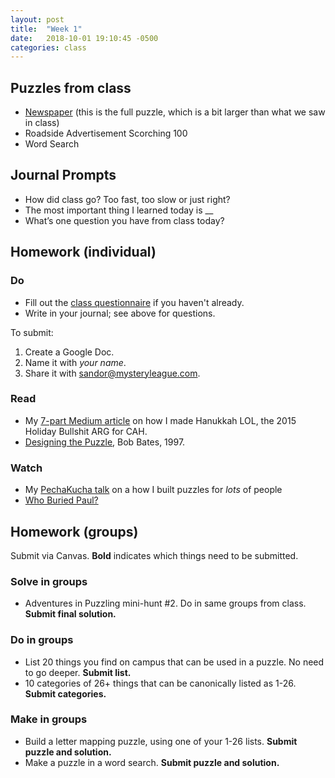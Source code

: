```yaml
---
layout: post
title:  "Week 1"
date:   2018-10-01 19:10:45 -0500
categories: class
---
```


## Puzzles from class

* [Newspaper](/pdf/Newspaperfull.pdf) (this is the full puzzle, which is a bit larger than what we saw in class)
* Roadside Advertisement Scorching 100
* Word Search

## Journal Prompts

* How did class go? Too fast, too slow or just right?
* The most important thing I learned today is __
* What’s one question you have from class today?

## Homework (individual)

### Do

* Fill out the [class questionnaire](https://docs.google.com/forms/d/e/1FAIpQLSePufoFtlacyJ7v1AFpH8LcqUyrbs_uvigPMQdYUoEcr8LfjA/viewform?usp=sf_link) if you haven't already.
* Write in your journal; see above for questions.

To submit:

1. Create a Google Doc.
2. Name it with *your name*.
3. Share it with sandor@mysteryleague.com.

### Read

* My [7-part Medium article](https://medium.com/the-mystery-league/the-making-of-hanukkah-lol-the-biggest-collaborative-puzzle-room-ever-part-1-d8de1080ad51#.ncsi61mtd) on how I made Hanukkah LOL, the 2015 Holiday Bullshit ARG for CAH.
* [Designing the Puzzle](http://www.scottkim.com.previewc40.carrierzone.com/thinkinggames/GDC00/bates.html), Bob Bates, 1997.

### Watch

* My [PechaKucha talk](https://www.youtube.com/watch?v=dxF5UyroeMQ) on a how I built puzzles for *lots* of people
* [Who Buried Paul?](https://www.youtube.com/watch?v=BQLoRUS-ypM&feature=youtu.be)

## Homework (groups)

Submit via Canvas. **Bold** indicates which things need to be submitted.

### Solve in groups

* Adventures in Puzzling mini-hunt #2. Do in same groups from class. **Submit final solution.**

### Do in groups

* List 20 things you find on campus that can be used in a puzzle. No need to go deeper. **Submit list.**
* 10 categories of 26+ things that can be canonically listed as 1-26. **Submit categories.**

### Make in groups

* Build a letter mapping puzzle, using one of your 1-26 lists. **Submit puzzle and solution.**
* Make a puzzle in a word search. **Submit puzzle and solution.**
